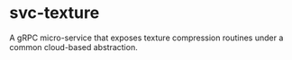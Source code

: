 # svc-texture
A gRPC micro-service that exposes texture compression routines under a common cloud-based abstraction.
